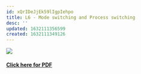 ```yaml
---
id: xQrIDeJjEk59lIgpIehpo
title: L6 - Mode switching and Process switching
desc: ''
updated: 1632111356599
created: 1632111349126
---
```


![](/assets/images/L6_OS_Image.png)
#### [Click here for PDF](/assets/L6_OS.pdf)
